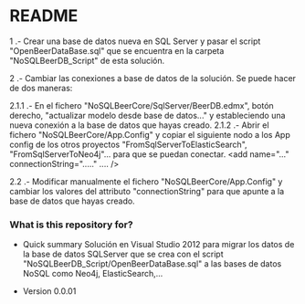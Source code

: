 # README #

1 .- Crear una base de datos nueva en SQL Server y pasar el script "OpenBeerDataBase.sql" que se encuentra en la carpeta "NoSQLBeerDB_Script" de esta solución.

2 .- Cambiar las conexiones a base de datos de la solución. Se puede hacer de dos maneras:

2.1.1 .- En el fichero "NoSQLBeerCore/SqlServer/BeerDB.edmx", botón derecho, "actualizar modelo desde base de datos..." y estableciendo una nueva conexión a la base de datos que hayas creado.
2.1.2 .- Abrir el fichero "NoSQLBeerCore/App.Config" y copiar el siguiente nodo a los App config de los otros proyectos "FromSqlServerToElasticSearch", "FromSqlServerToNeo4j"... para que se puedan conectar.
<connectionStrings>
	<add name="..." connectionString="....." .... />
</connectionStrings>

2.2 .- Modificar manualmente el fichero "NoSQLBeerCore/App.Config" y cambiar los valores del attributo "connectionString" para que apunte a la base de datos que hayas creado.

### What is this repository for? ###

* Quick summary
Solución en Visual Studio 2012 para migrar los datos de la base de datos SQLServer que se crea con el script "NoSQLBeerDB_Script/OpenBeerDataBase.sql" a las bases de datos NoSQL como Neo4j, ElasticSearch,...

* Version
0.0.01
